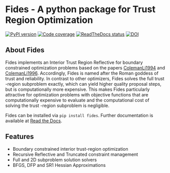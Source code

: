 # Fides - A python package for Trust Region Optimization

<a href="https://badge.fury.io/py/fides">
  <img src="https://badge.fury.io/py/fides.svg" alt="PyPI version"></a>
<a href="https://codecov.io/gh/fides-dev/fides">
  <img src="https://codecov.io/gh/fides-dev/fides/branch/master/graph/badge.svg" alt="Code coverage"></a>
<a href="https://fides-optimizer.readthedocs.io/en/latest/?badge=latest">
 <img src="https://readthedocs.org/projects/fides-optimizer/badge/?version=latest" alt="ReadTheDocs status"></a>
<a href="https://zenodo.org/badge/latestdoi/312057973">
 <img src="https://zenodo.org/badge/312057973.svg" alt="DOI"></a>

## About Fides

Fides implements an Interior Trust Region Reflective for boundary constrained
optimization problems based on the papers
[ColemanLi1994](https://doi.org/10.1007/BF01582221) and
[ColemanLi1996](http://dx.doi.org/10.1137/0806023). Accordingly, Fides is named
after the Roman goddess of trust and
reliability. In contrast to other optimizers, Fides solves the full trust
-region subproblem exactly, which can yield higher quality proposal steps, but
is computationally more expensive. This makes Fides particularly attractive
for optimization problems with objective functions that are computationally
expensive to evaluate and the computational cost of solving the trust
 -region subproblem is negligible.

Fides can be installed via `pip install fides`. Further documentation is
 available at [Read the Docs](https://fides-optimizer.readthedocs.io/).
 
 
## Features


* Boundary constrained interior trust-region optimization
* Recursive Reflective and Truncated constraint management
* Full and 2D subproblem solution solvers
* BFGS, DFP and SR1 Hessian Approximations

